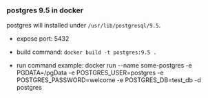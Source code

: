 ### postgres 9.5 in docker

postgres will installed under `/usr/lib/postgresql/9.5`.

* expose port: 5432

* build command: `docker build -t postgres:9.5 .`
* run command example: docker run --name some-postgres -e PGDATA=/pgData -e POSTGRES_USER=postgres -e POSTGRES_PASSWORD=welcome -e POSTGRES_DB=test_db -d postgres